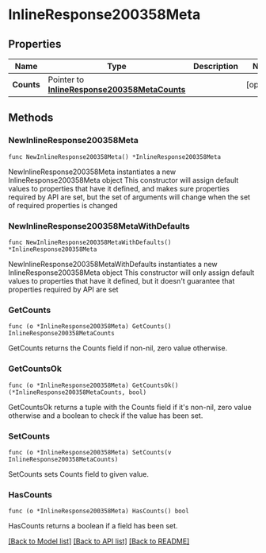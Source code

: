 # InlineResponse200358Meta

## Properties

Name | Type | Description | Notes
------------ | ------------- | ------------- | -------------
**Counts** | Pointer to [**InlineResponse200358MetaCounts**](InlineResponse200358MetaCounts.md) |  | [optional] 

## Methods

### NewInlineResponse200358Meta

`func NewInlineResponse200358Meta() *InlineResponse200358Meta`

NewInlineResponse200358Meta instantiates a new InlineResponse200358Meta object
This constructor will assign default values to properties that have it defined,
and makes sure properties required by API are set, but the set of arguments
will change when the set of required properties is changed

### NewInlineResponse200358MetaWithDefaults

`func NewInlineResponse200358MetaWithDefaults() *InlineResponse200358Meta`

NewInlineResponse200358MetaWithDefaults instantiates a new InlineResponse200358Meta object
This constructor will only assign default values to properties that have it defined,
but it doesn't guarantee that properties required by API are set

### GetCounts

`func (o *InlineResponse200358Meta) GetCounts() InlineResponse200358MetaCounts`

GetCounts returns the Counts field if non-nil, zero value otherwise.

### GetCountsOk

`func (o *InlineResponse200358Meta) GetCountsOk() (*InlineResponse200358MetaCounts, bool)`

GetCountsOk returns a tuple with the Counts field if it's non-nil, zero value otherwise
and a boolean to check if the value has been set.

### SetCounts

`func (o *InlineResponse200358Meta) SetCounts(v InlineResponse200358MetaCounts)`

SetCounts sets Counts field to given value.

### HasCounts

`func (o *InlineResponse200358Meta) HasCounts() bool`

HasCounts returns a boolean if a field has been set.


[[Back to Model list]](../README.md#documentation-for-models) [[Back to API list]](../README.md#documentation-for-api-endpoints) [[Back to README]](../README.md)


